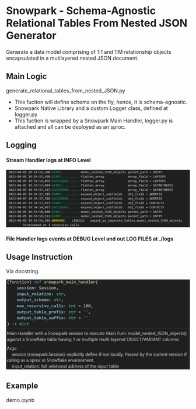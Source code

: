 # Snowpark - Schema-Agnostic Relational Tables From Nested JSON Generator

Generate a data model comprising of 1:1 and 1:M relationship objects encapsulated in a mutilayered nested JSON document.

## Main Logic

generate_relational_tables_from_nested_JSON.py

- This fuction will define schema on the fly, hence, it is schema-agnostic.
- Snowpark Native Library and a custom Logger class, defined at logger.py
- This fuction is wrapped by a Snowpark Main Handler, logger.py is attached and all can be deployed as an sproc.

## Logging
#### Stream Handler logs at INFO Level

  ![Alt text](./screenshots/stream_handler.png)
#### File Handler logs events at DEBUG Level and out LOG FILES at ./logs


## Usage Instruction
Via docstring.

![Alt text](./screenshots/usage.png)
## Example
demo.ipynb